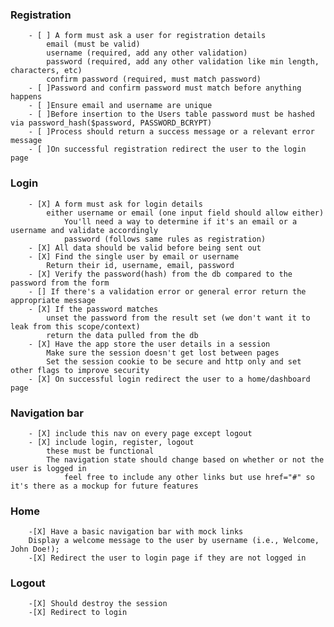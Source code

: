 ### Registration
        - [ ] A form must ask a user for registration details
            email (must be valid)
            username (required, add any other validation)
            password (required, add any other validation like min length, characters, etc)
            confirm password (required, must match password)
        - [ ]Password and confirm password must match before anything happens
        - [ ]Ensure email and username are unique
        - [ ]Before insertion to the Users table password must be hashed via password_hash($password, PASSWORD_BCRYPT)
        - [ ]Process should return a success message or a relevant error message
        - [ ]On successful registration redirect the user to the login page
### Login
        - [X] A form must ask for login details
            either username or email (one input field should allow either)
                You'll need a way to determine if it's an email or a username and validate accordingly
                password (follows same rules as registration)
        - [X] All data should be valid before being sent out
        - [X] Find the single user by email or username
            Return their id, username, email, password
        - [X] Verify the password(hash) from the db compared to the password from the form
        - [] If there's a validation error or general error return the appropriate message
        - [X] If the password matches
            unset the password from the result set (we don't want it to leak from this scope/context)
            return the data pulled from the db
        - [X] Have the app store the user details in a session
            Make sure the session doesn't get lost between pages
            Set the session cookie to be secure and http only and set other flags to improve security
        - [X] On successful login redirect the user to a home/dashboard page
### Navigation bar
        - [X] include this nav on every page except logout
        - [X] include login, register, logout
            these must be functional
            The navigation state should change based on whether or not the user is logged in
                feel free to include any other links but use href="#" so it's there as a mockup for future features
### Home
        -[X] Have a basic navigation bar with mock links
        Display a welcome message to the user by username (i.e., Welcome, John Doe!);
        -[X] Redirect the user to login page if they are not logged in
### Logout
        -[X] Should destroy the session
        -[X] Redirect to login
